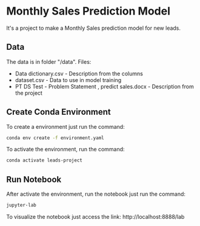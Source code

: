 # Monthly Sales Prediction Model

It's a project to make a Monthly Sales prediction model for new leads. 

## Data

The data is in folder "/data". Files:

- Data dictionary.csv - Description from the columns
- dataset.csv - Data to use in model training
- PT DS Test - Problem Statement , predict sales.docx - Description from the project

## Create Conda Environment

To create a environment just run the command:

```bash
conda env create -f environment.yaml
```

To activate the environment, run the command:

```bash
conda activate leads-project
```

## Run Notebook

After activate the environment, run the notebook just run the command:

```bash
jupyter-lab
```

To visualize the notebook just access the link: 
http://localhost:8888/lab